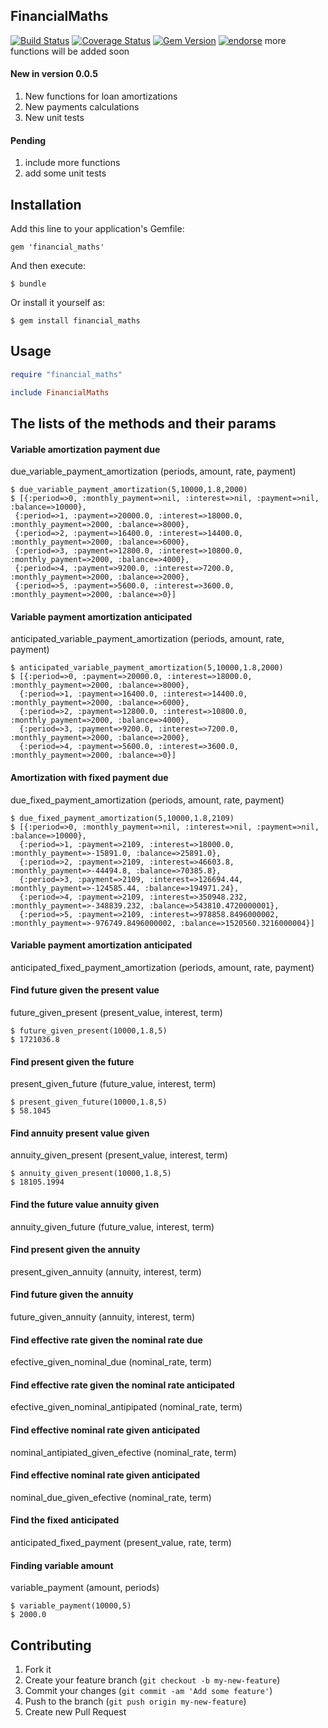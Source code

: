 ## FinancialMaths
[![Build Status](https://travis-ci.org/rderoldan1/financial_maths.png?branch=master)](https://travis-ci.org/rderoldan1/financial_maths)
[![Coverage Status](https://coveralls.io/repos/rderoldan1/financial_maths/badge.png?branch=master)](https://coveralls.io/r/rderoldan1/financial_maths)
[![Gem Version](https://badge.fury.io/rb/financial_maths.png)](http://badge.fury.io/rb/financial_maths)
[![endorse](https://api.coderwall.com/rderoldan1/endorsecount.png)](https://coderwall.com/rderoldan1)
more functions will be added soon

#### New in version 0.0.5
   1. New functions for loan amortizations
   2. New payments calculations
   3. New unit tests

#### Pending
   1. include more functions
   3. add some unit tests

## Installation

Add this line to your application's Gemfile:

    gem 'financial_maths'

And then execute:

    $ bundle

Or install it yourself as:

    $ gem install financial_maths

## Usage
```ruby
require "financial_maths"

include FinancialMaths

```

## The lists of the methods and their params

#### Variable amortization payment due
due_variable_payment_amortization (periods, amount, rate, payment)

    $ due_variable_payment_amortization(5,10000,1.8,2000)
    $ [{:period=>0, :monthly_payment=>nil, :interest=>nil, :payment=>nil, :balance=>10000},
     {:period=>1, :payment=>20000.0, :interest=>18000.0, :monthly_payment=>2000, :balance=>8000},
     {:period=>2, :payment=>16400.0, :interest=>14400.0, :monthly_payment=>2000, :balance=>6000},
     {:period=>3, :payment=>12800.0, :interest=>10800.0, :monthly_payment=>2000, :balance=>4000},
     {:period=>4, :payment=>9200.0, :interest=>7200.0, :monthly_payment=>2000, :balance=>2000},
     {:period=>5, :payment=>5600.0, :interest=>3600.0, :monthly_payment=>2000, :balance=>0}]


#### Variable payment amortization anticipated
anticipated_variable_payment_amortization (periods, amount, rate, payment)

    $ anticipated_variable_payment_amortization(5,10000,1.8,2000)
    $ [{:period=>0, :payment=>20000.0, :interest=>18000.0, :monthly_payment=>2000, :balance=>8000},
      {:period=>1, :payment=>16400.0, :interest=>14400.0, :monthly_payment=>2000, :balance=>6000},
      {:period=>2, :payment=>12800.0, :interest=>10800.0, :monthly_payment=>2000, :balance=>4000},
      {:period=>3, :payment=>9200.0, :interest=>7200.0, :monthly_payment=>2000, :balance=>2000},
      {:period=>4, :payment=>5600.0, :interest=>3600.0, :monthly_payment=>2000, :balance=>0}]

#### Amortization with fixed payment due
due_fixed_payment_amortization (periods, amount, rate, payment)

    $ due_fixed_payment_amortization(5,10000,1.8,2109)
    $ [{:period=>0, :monthly_payment=>nil, :interest=>nil, :payment=>nil, :balance=>10000},
      {:period=>1, :payment=>2109, :interest=>18000.0, :monthly_payment=>-15891.0, :balance=>25891.0},
      {:period=>2, :payment=>2109, :interest=>46603.8, :monthly_payment=>-44494.8, :balance=>70385.8},
      {:period=>3, :payment=>2109, :interest=>126694.44, :monthly_payment=>-124585.44, :balance=>194971.24},
      {:period=>4, :payment=>2109, :interest=>350948.232, :monthly_payment=>-348839.232, :balance=>543810.4720000001},
      {:period=>5, :payment=>2109, :interest=>978858.8496000002, :monthly_payment=>-976749.8496000002, :balance=>1520560.3216000004}]


#### Variable payment amortization anticipated
anticipated_fixed_payment_amortization (periods, amount, rate, payment)


#### Find future given the present value
future_given_present (present_value, interest, term)

    $ future_given_present(10000,1.8,5)
    $ 1721036.8

#### Find present given the future
present_given_future (future_value, interest, term)

    $ present_given_future(10000,1.8,5)
    $ 58.1045

#### Find annuity present value given
annuity_given_present (present_value, interest, term)

    $ annuity_given_present(10000,1.8,5)
    $ 18105.1994

#### Find the future value annuity given
annuity_given_future (future_value, interest, term)

#### Find present given the annuity
present_given_annuity (annuity, interest, term)

#### Find future given the annuity
future_given_annuity (annuity, interest, term)

#### Find effective rate given the nominal rate due
efective_given_nominal_due (nominal_rate, term)

#### Find effective rate given the nominal rate anticipated
efective_given_nominal_antipipated (nominal_rate, term)

#### Find effective nominal rate given anticipated
nominal_antipiated_given_efective (nominal_rate, term)

#### Find effective nominal rate given anticipated
nominal_due_given_efective (nominal_rate, term)

#### Find the fixed anticipated
anticipated_fixed_payment (present_value, rate, term)

#### Finding variable amount
variable_payment (amount, periods)

    $ variable_payment(10000,5)
    $ 2000.0

## Contributing

1. Fork it
2. Create your feature branch (`git checkout -b my-new-feature`)
3. Commit your changes (`git commit -am 'Add some feature'`)
4. Push to the branch (`git push origin my-new-feature`)
5. Create new Pull Request
